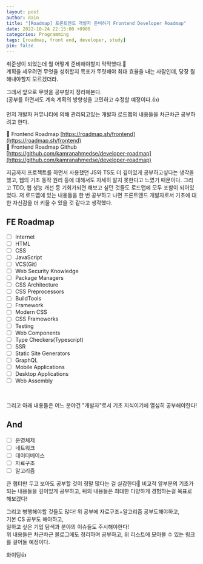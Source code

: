 ```yaml
---
layout: post
author: dain
title: "[Roadmap] 프론트엔드 개발자 준비하기 Frontend Developer Roadmap"
date: 2022-10-24 22:15:00 +0900
categories: Programming
tags: [roadmap, front end, developer, study]
pin: false
---
```


취준생이 되었는데 뭘 어떻게 준비해야할지 막막했다.🤔  
계획을 세우려면 무엇을 성취할지 목표가 뚜렷해야 최대 효율을 내는 사람인데, 당장 뭘 해내야할지 모르겠더라.

그래서 앞으로 무엇을 공부할지 정리해본다.  
(공부를 하면서도 계속 계획의 방향성을 고민하고 수정할 예정이다.👍)

먼저 개발자 커뮤니티에 의해 관리되고있는 개발자 로드맵의 내용들을 차근차근 공부하려고 한다.

🔗 Frontend Roadmap [https://roadmap.sh/frontend](https://roadmap.sh/frontend)  
🔗 Frontend Roadmap Github [https://github.com/kamranahmedse/developer-roadmap](https://github.com/kamranahmedse/developer-roadmap)

지금까지 프로젝트를 하면서 사용했던 JS와 TS도 더 깊이있게 공부하고싶다는 생각을 했고, 웹의 기초 동작 원리 등에 대해서도 자세히 알지 못한다고 느꼈기 때문이다.
그리고 TDD, 웹 성능 개선 등 기회가되면 해보고 싶던 것들도 로드맵에 모두 포함이 되어있었다.
저 로드맵에 있는 내용들을 한 번 공부하고 나면 프론트엔드 개발자로서 기초에 대한 자신감을 더 키울 수 있을 것 같다고 생각했다.

## FE Roadmap

- [ ] Internet
- [ ] HTML
- [ ] CSS
- [ ] JavaScript
- [ ] VCS(Git)
- [ ] Web Security Knowledge
- [ ] Package Managers
- [ ] CSS Architecture
- [ ] CSS Preprocessors
- [ ] BuildTools
- [ ] Framework
- [ ] Modern CSS
- [ ] CSS Frameworks
- [ ] Testing
- [ ] Web Components
- [ ] Type Checkers(Typescript)
- [ ] SSR
- [ ] Static Site Generators
- [ ] GraphQL
- [ ] Mobile Applications
- [ ] Desktop Applications
- [ ] Web Assembly

<br/>

그리고 아래 내용들은 어느 분야건 "개발자"로서 기초 지식이기에 열심히 공부해야한다!

## And

- [ ] 운영체제
- [ ] 네트워크
- [ ] 데이터베이스
- [ ] 자료구조
- [ ] 알고리즘

큰 챕터만 두고 보아도 공부할 것이 정말 많다는 걸 실감한다🙂
비교적 앞부분의 기초가 되는 내용들을 깊이있게 공부하고, 뒤의 내용들은 최대한 다양하게 경험하는걸 목표로 해보겠다!

그리고 병행해야할 것들도 많다! 위 공부에 자료구조+알고리즘 공부도해야하고,  
기본 CS 공부도 해야하고,  
일하고 싶은 기업 탐색과 분야의 이슈들도 주시해야한다!  
위 내용들은 차근차근 블로그에도 정리하며 공부하고, 위 리스트에 모아볼 수 있는 링크를 걸어둘 예정이다.

화이팅👍
